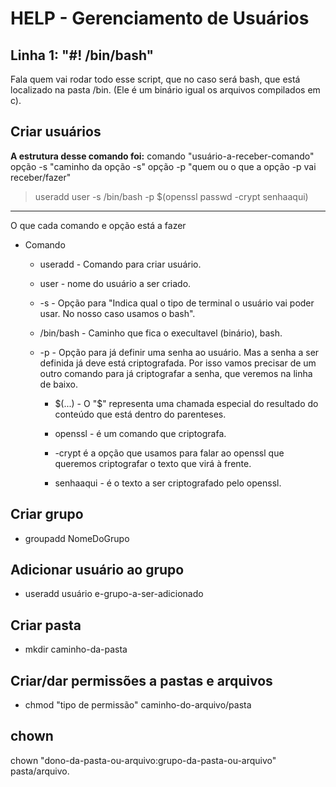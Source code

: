 # HELP - Gerenciamento de Usuários

## Linha 1: "#! /bin/bash"

Fala quem vai rodar todo esse script, que no caso será bash, que está localizado na pasta /bin. (Ele é um binário igual os arquivos compilados em c).

## Criar usuários

**A estrutura desse comando foi:**
comando "usuário-a-receber-comando" opção -s "caminho da opção -s" opção -p "quem ou o que a opção -p vai receber/fazer"

> useradd user -s /bin/bash -p $(openssl passwd -crypt senhaaqui)

***

O que cada comando e opção está a fazer

- Comando
  - useradd - Comando para criar usuário.

  - user - nome do usuário a ser criado.
  - -s - Opção para "Indica qual o tipo de terminal o usuário vai poder usar. No nosso caso usamos o bash".

  - /bin/bash - Caminho que fica o execultavel (binário), bash.

  - -p - Opção para já definir uma senha ao usuário. Mas a senha a ser definida já deve está criptografada. Por isso vamos precisar de um outro comando para já criptografar a senha, que veremos na linha de baixo.

    - $(...) - O "$" representa uma chamada especial do resultado do conteúdo que está dentro do parenteses.

    - openssl - é um comando que criptografa.

    - -crypt é a opção que usamos para falar ao openssl que queremos criptografar o texto que virá à frente.

    - senhaaqui - é o texto a ser criptografado pelo openssl.

## Criar grupo
  
- groupadd NomeDoGrupo

## Adicionar usuário ao grupo

- useradd usuário e-grupo-a-ser-adicionado

## Criar pasta

- mkdir caminho-da-pasta

## Criar/dar permissões a pastas e arquivos

- chmod "tipo de permissão" caminho-do-arquivo/pasta

## chown

chown "dono-da-pasta-ou-arquivo:grupo-da-pasta-ou-arquivo" pasta/arquivo.

